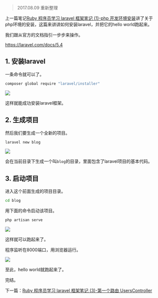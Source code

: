 > 2017.08.09 重新整理

上一篇笔记[Ruby 程序员学习 laravel 框架笔记 (1)-php 开发环境安装](https://www.rails365.net/articles/ruby-cheng-xu-yuan-xue-xi-laravel-kuang-jia-bi-ji-1-php-kai-fa-huan-jing-an)讲了关于php环境的安装，这篇来讲讲如何安装laravel，并把它的hello world跑起来。

我们跟从官方的文档指引一步步来操作。

https://laravel.com/docs/5.4

## 1. 安装laravel

一条命令就可以了。

``` bash
composer global require "laravel/installer"
```

![](https://rails365.oss-cn-shenzhen.aliyuncs.com/uploads/photo/image/261/2017/c4848296719b3984724d4835948de6d5.png)

这样就能成功安装laravel框架。

## 2. 生成项目

然后我们要生成一个全新的项目。

``` bash
laravel new blog
```

![](https://rails365.oss-cn-shenzhen.aliyuncs.com/uploads/photo/image/266/2017/4b107ef16076e714e8ec8021753b49e4.png)

会在当前目录下生成一个叫`blog`的目录，里面包含了laravel项目的基本代码。

## 3. 启动项目

进入这个前面生成的项目目录。

``` bash
cd blog
```

用下面的命令启动该项目。

``` bash
php artisan serve
```

![](https://rails365.oss-cn-shenzhen.aliyuncs.com/uploads/photo/image/267/2017/89d1b27ec92e99480ca934ce4a6df553.png)

这样就可以跑起来了。

程序监听在8000端口，用浏览器运行。

![](https://rails365.oss-cn-shenzhen.aliyuncs.com/uploads/photo/image/268/2017/499e8f2889d116dab606a456e0e62de6.png)

至此，hello world就跑起来了。

完结。

下一篇：[Ruby 程序员学习 laravel 框架笔记 (3)-第一个路由 UsersController](https://www.rails365.net/articles/ruby-cheng-xu-yuan-xue-xi-laravel-kuang-jia-bi-ji-3-di-yi-ge-lu-you-userscontroller)
